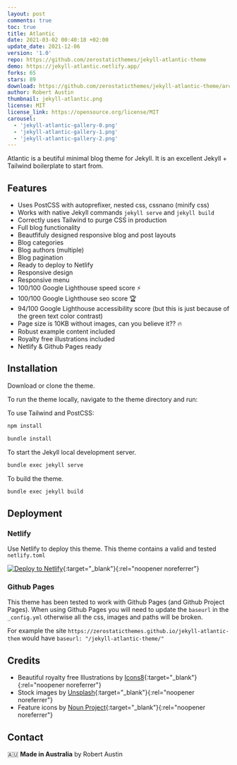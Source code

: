 ```yaml
---
layout: post
comments: true
toc: true
title: Atlantic
date: 2021-03-02 00:40:18 +02:00
update_date: 2021-12-06
version: '1.0'
repo: https://github.com/zerostaticthemes/jekyll-atlantic-theme
demo: https://jekyll-atlantic.netlify.app/
forks: 65
stars: 89
download: https://github.com/zerostaticthemes/jekyll-atlantic-theme/archive/refs/tags/v1.0.0.zip
author: Robert Austin
thumbnail: jekyll-atlantic.png
license: MIT
license_link: https://opensource.org/license/MIT
carousel:
  - 'jekyll-atlantic-gallery-0.png'
  - 'jekyll-atlantic-gallery-1.png'
  - 'jekyll-atlantic-gallery-2.png'
---
```


Atlantic is a beutiful minimal blog theme for Jekyll. It is an excellent Jekyll + Tailwind boilerplate to start from.

## Features

- Uses PostCSS with autoprefixer, nested css, cssnano (minify css)
- Works with native Jekyll commands `jekyll serve` and `jekyll build`
- Correctly uses Tailwind to purge CSS in production
- Full blog functionality
- Beautfifuly designed responsive blog and post layouts
- Blog categories
- Blog authors (multiple)
- Blog pagination
- Ready to deploy to Netlify
- Responsive design
- Responsive menu
- 100/100 Google Lighthouse speed score ⚡
- 100/100 Google Lighthouse seo score 🏆
- 94/100 Google Lighthouse accessibility score (but this is just because of the green text color contrast)
- Page size is 10KB without images, can you believe it?? 🔥
- Robust example content included
- Royalty free illustrations included
- Netlify & Github Pages ready

## Installation

Download or clone the theme.

To run the theme locally, navigate to the theme directory and run:

To use Tailwind and PostCSS:

```bash
npm install
```

```bash
bundle install
```

To start the Jekyll local development server.

```bash
bundle exec jekyll serve
```

To build the theme.

```bash
bundle exec jekyll build
```

## Deployment

### Netlify

Use Netlify to deploy this theme. This theme contains a valid and tested `netlify.toml`

[![Deploy to Netlify](https://www.netlify.com/img/deploy/button.svg)](https://app.netlify.com/start/deploy?repository=https://github.com/zerostaticthemes/jekyll-atlantic-theme){:target="_blank"}{:rel="noopener noreferrer"}

### Github Pages

This theme has been tested to work with Github Pages (and Github Project Pages). When using Github Pages you will need to update the `baseurl` in the `_config.yml` otherwise all the css, images and paths will be broken.

For example the site `https://zerostaticthemes.github.io/jekyll-atlantic-them` would have `baseurl: "/jekyll-atlantic-theme/"`

## Credits

- Beautiful royalty free Illustrations by [Icons8](https://icons8.com/illustrations/style--pixeltrue){:target="_blank"}{:rel="noopener noreferrer"}
- Stock images by [Unsplash](https://unsplash.com/){:target="_blank"}{:rel="noopener noreferrer"}
- Feature icons by [Noun Project](https://thenounproject.com/){:target="_blank"}{:rel="noopener noreferrer"}

## Contact

🇦🇺 **Made in Australia** by Robert Austin
